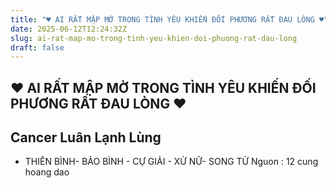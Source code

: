 ```yaml
---
title: "♥ AI RẤT MẬP MỜ TRONG TÌNH YÊU KHIẾN ĐỐI PHƯƠNG RẤT ĐAU LÒNG ♥"
date: 2025-06-12T12:24:32Z
slug: ai-rat-map-mo-trong-tinh-yeu-khien-doi-phuong-rat-dau-long
draft: false
---
```


## ♥ AI RẤT MẬP MỜ TRONG TÌNH YÊU KHIẾN ĐỐI PHƯƠNG RẤT ĐAU LÒNG ♥

## Cancer Luân Lạnh Lùng

- THIÊN BÌNH​- BẢO BÌNH ​- CỰ GIẢI ​- XỬ NỮ​- SONG TỬ​ 
Nguon : 12 cung hoang dao​